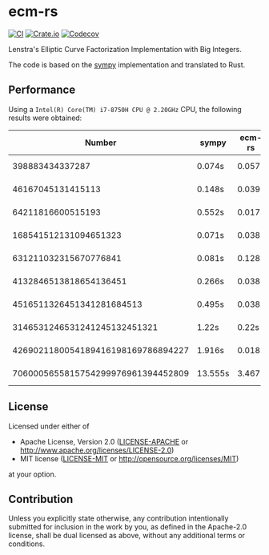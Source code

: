 # ecm-rs

[![CI](https://github.com/skyf0l/ecm-rs/actions/workflows/ci.yml/badge.svg)](https://github.com/skyf0l/ecm-rs/actions/workflows/ci.yml)
[![Crate.io](https://img.shields.io/crates/v/ecm.svg)](https://crates.io/crates/ecm)
[![Codecov](https://codecov.io/gh/skyf0l/ecm-rs/branch/main/graph/badge.svg)](https://codecov.io/gh/skyf0l/ecm-rs)

Lenstra's Elliptic Curve Factorization Implementation with Big Integers.

The code is based on the [sympy](https://github.com/sympy/sympy) implementation and translated to Rust.

## Performance

Using a `Intel(R) Core(TM) i7-8750H CPU @ 2.20GHz` CPU, the following results were obtained:

| Number                             | sympy   | ecm-rs | sympy / ecm-rs |
| ---------------------------------- | ------- | ------ | -------------- |
| 398883434337287                    | 0.074s  | 0.057s | 1.23x faster   |
| 46167045131415113                  | 0.148s  | 0.039s | 3.8x faster    |
| 64211816600515193                  | 0.552s  | 0.017s | 32.47x faster  |
| 168541512131094651323              | 0.071s  | 0.038s | 1.87x faster   |
| 631211032315670776841              | 0.081s  | 0.128s | 0.63x faster   |
| 4132846513818654136451             | 0.266s  | 0.038s | 7.0x faster    |
| 4516511326451341281684513          | 0.495s  | 0.038s | 13.03x faster  |
| 3146531246531241245132451321       | 1.22s   | 0.22s  | 5.55x faster   |
| 4269021180054189416198169786894227 | 1.916s  | 0.018s | 106.44x faster |
| 7060005655815754299976961394452809 | 13.555s | 3.467s | 3.91x faster   |

## License

Licensed under either of

- Apache License, Version 2.0
  ([LICENSE-APACHE](LICENSE-APACHE) or <http://www.apache.org/licenses/LICENSE-2.0>)
- MIT license
  ([LICENSE-MIT](LICENSE-MIT) or <http://opensource.org/licenses/MIT>)

at your option.

## Contribution

Unless you explicitly state otherwise, any contribution intentionally submitted
for inclusion in the work by you, as defined in the Apache-2.0 license, shall be
dual licensed as above, without any additional terms or conditions.
